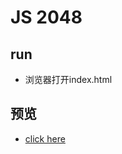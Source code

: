 # JS 2048

## run
* 浏览器打开index.html

## 预览
* [click here](http://htmlpreview.github.io/?https://github.com/hlr7999/2048/blob/master/index.html)
